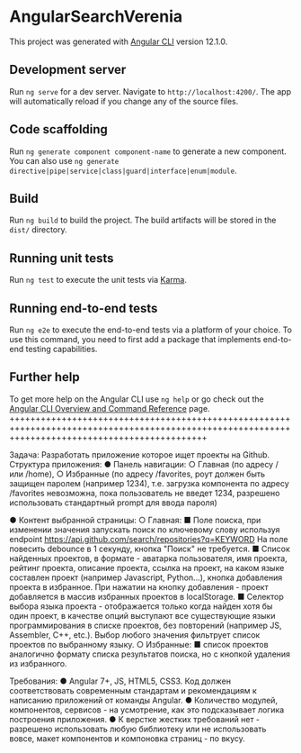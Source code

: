 # AngularSearchVerenia

This project was generated with [Angular CLI](https://github.com/angular/angular-cli) version 12.1.0.

## Development server

Run `ng serve` for a dev server. Navigate to `http://localhost:4200/`. The app will automatically reload if you change any of the source files.

## Code scaffolding

Run `ng generate component component-name` to generate a new component. You can also use `ng generate directive|pipe|service|class|guard|interface|enum|module`.

## Build

Run `ng build` to build the project. The build artifacts will be stored in the `dist/` directory.

## Running unit tests

Run `ng test` to execute the unit tests via [Karma](https://karma-runner.github.io).

## Running end-to-end tests

Run `ng e2e` to execute the end-to-end tests via a platform of your choice. To use this command, you need to first add a package that implements end-to-end testing capabilities.

## Further help

To get more help on the Angular CLI use `ng help` or go check out the [Angular CLI Overview and Command Reference](https://angular.io/cli) page.
++++++++++++++++++++++++++++++++++++++++++++++++++++++++++++++++++++++++++++++++++++++++++++++++++++++++++++++++++++++++++++++++++++++++++++++++++

Задача:
Разработать приложение которое ищет проекты на Github.
Структура приложения:
● Панель навигации:
○ Главная (по адресу / или /home),
○ Избранные (по адресу /favorites, роут должен быть защищен паролем
(например 1234), т.е. загрузка компонента по адресу /favorites
невозможна, пока пользователь не введет 1234, разрешено использовать
стандартный prompt для ввода пароля)

● Контент выбранной страницы:
○ Главная:
■ Поле поиска, при изменении значения запускать поиск по
ключевому слову используя endpoint
https://api.github.com/search/repositories?q=KEYWORD
На поле повесить debounce в 1 секунду, кнопка "Поиск" не требуется.
■ Список найденных проектов, в формате - аватарка пользователя, имя
проекта, рейтинг проекта, описание проекта, ссылка на проект, на каком
языке составлен проект (например Javascript, Python...), кнопка
добавления проекта в избранное. При нажатии на кнопку добавления -
проект добавляется в массив избранных проектов в localStorage.
■ Селектор выбора языка проекта - отображается только когда найден хотя
бы один проект, в качестве опций выступают все существующие языки
программирования в списке проектов, без повторений (например JS,
Assembler, C++, etc.). Выбор любого значения фильтрует список проектов по
выбранному языку.
○ Избранные:
■ список проектов аналогично формату списка результатов поиска, но с
кнопкой удаления из избранного.

Требования:
● Angular 7+, JS, HTML5, CSS3. Код должен соответствовать современным
стандартам и рекомендациям к написанию приложений от команды Angular.
● Количество модулей, компонентов, сервисов - на усмотрение, как это
подсказывает логика построения приложения.
● К верстке жестких требований нет - разрешено использовать любую библиотеку
или не использовать вовсе, макет компонентов и компоновка страниц - по вкусу.
